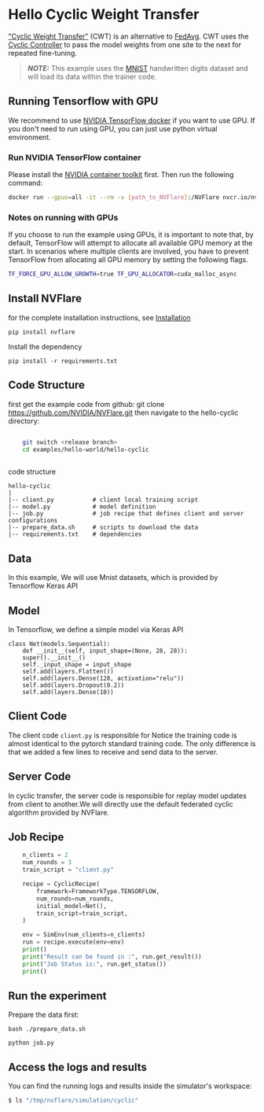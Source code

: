# Hello Cyclic Weight Transfer

["Cyclic Weight Transfer"](https://pubmed.ncbi.nlm.nih.gov/29617797/
) (CWT) is an alternative to [FedAvg](https://arxiv.org/abs/1602.05629). CWT uses the [Cyclic Controller](https://nvflare.readthedocs.io/en/main/apidocs/nvflare.app_common.workflows.cyclic.html) to pass the model weights from one site to the next for repeated fine-tuning.

> **_NOTE:_** This example uses the [MNIST](http://yann.lecun.com/exdb/mnist/) handwritten digits dataset and will load its data within the trainer code.

## Running Tensorflow with GPU

We recommend to use [NVIDIA TensorFlow docker](https://catalog.ngc.nvidia.com/orgs/nvidia/containers/tensorflow) if you want to use GPU.
If you don't need to run using GPU, you can just use python virtual environment.

### Run NVIDIA TensorFlow container
Please install the [NVIDIA container toolkit](https://docs.nvidia.com/datacenter/cloud-native/container-toolkit/latest/install-guide.html) first.
Then run the following command:

```bash
docker run --gpus=all -it --rm -v [path_to_NVFlare]:/NVFlare nvcr.io/nvidia/tensorflow:xx.xx-tf2-py3
```

### Notes on running with GPUs

If you choose to run the example using GPUs, it is important to note that,
by default, TensorFlow will attempt to allocate all available GPU memory at the start.
In scenarios where multiple clients are involved, you have to prevent TensorFlow from allocating all GPU memory
by setting the following flags.
```bash
TF_FORCE_GPU_ALLOW_GROWTH=true TF_GPU_ALLOCATOR=cuda_malloc_async
```

## Install NVFlare

for the complete installation instructions, see [Installation](https://nvflare.readthedocs.io/en/main/installation.html)
```
pip install nvflare

```
Install the dependency

```
pip install -r requirements.txt
```

## Code Structure

first get the example code from github:
git clone https://github.com/NVIDIA/NVFlare.git
then navigate to the hello-cyclic directory:

```bash

    git switch <release branch>
    cd examples/hello-world/hello-cyclic
    
```
code structure

```
hello-cyclic
|
|-- client.py           # client local training script
|-- model.py            # model definition
|-- job.py              # job recipe that defines client and server configurations
|-- prepare_data.sh     # scripts to download the data
|-- requirements.txt    # dependencies
```

## Data
In this example, We will use Mnist datasets, which is provided by 
Tensorflow Keras API 

## Model
In Tensorflow, we define a simple model via Keras API

```
class Net(models.Sequential):
    def __init__(self, input_shape=(None, 28, 28)):
    super().__init__()
    self._input_shape = input_shape
    self.add(layers.Flatten())
    self.add(layers.Dense(128, activation="relu"))
    self.add(layers.Dropout(0.2))
    self.add(layers.Dense(10))
```

## Client Code
The client code ```client.py``` is responsible for Notice the training code is almost identical to the pytorch standard training code.
The only difference is that we added a few lines to receive and send data to the server.

## Server Code
In cyclic transfer, the server code is responsible for
replay model updates from client to another.We will directly use 
the default federated cyclic algorithm provided by NVFlare.

## Job Recipe

```python
    n_clients = 2
    num_rounds = 3
    train_script = "client.py"

    recipe = CyclicRecipe(
        framework=FrameworkType.TENSORFLOW,
        num_rounds=num_rounds,
        initial_model=Net(),
        train_script=train_script,
    )

    env = SimEnv(num_clients=n_clients)
    run = recipe.execute(env=env)
    print()
    print("Result can be found in :", run.get_result())
    print("Job Status is:", run.get_status())
    print()


```

## Run the experiment

Prepare the data first:

```
bash ./prepare_data.sh

python job.py
```

## Access the logs and results

You can find the running logs and results inside the simulator's workspace:

```bash
$ ls "/tmp/nvflare/simulation/cyclic"
```
